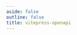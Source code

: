 ```yaml
---
aside: false
outline: false
title: vitepress-openapi
---
```


<script setup lang="ts">
import { useRoute, useData } from 'vitepress'
import { useOpenapi } from 'vitepress-openapi'
import spec from '../../../public/exchanges/openapi.json'

const route = useRoute()

const { isDark, params } = useData()

const operationId = route.data.params.operationId

const openapi = useOpenapi({ spec })

const pair = operationId.match(/get-exchange-moneda-(.*)-(.*)/).slice(1).join('/')

document.title = params.value.pageTitle
</script>

<OAOperation :spec="spec" :operationId="operationId" :isDark="isDark" />

<template v-if="pair === 'brl/ars' || pair === 'usd/brl'">

## Ejemplos de uso

```js eval code=false inspector=false
function getPair() {
  return window.location.pathname.match(/get-exchange-moneda-(.*)-(.*).html/).slice(1)
}
```

```js eval code=false inspector=false
function getEndpoint() {
  const url = `https://dolarapi.com/v1/exchanges/monedas/${getPair()[0]}/${getPair()[1]}`

  return url
}
```

```js eval code=false inspector=false
function getSortCompra() {
  const pair = getPair().join('/')
  switch (pair) {
    case 'brl/ars':
      return 'asc'
    case 'usd/brl':
      return 'desc'
    default:
      return 'asc'
  }
}
```

```js eval code=false inspector=false
function getSortVenta() {
  const pair = getPair().join('/')
    switch (pair) {
      case 'brl/ars':
        return 'desc'
      case 'usd/brl':
        return 'desc'
      default:
        return 'desc'
    }
}
```

```js eval code=false inspector=false
async function getData() {
    const exchanges = await fetch('https://dolarapi.com/v1/exchanges').then((res) => res.json());
    const monedas = (await fetch(getEndpoint()).then((res) => res.json()))
  
    return monedas
        .map((moneda) => {
            const exchange = exchanges.find((exchange) => exchange.id === moneda.exchange);
          
            const exchangeSufijo = moneda.criptomonedaBase ? `-cryptoBase-${moneda.criptomonedaBase}` : ''
              + (moneda.criptomoneda ? `-crypto-${moneda.criptomoneda}` : '')
          
            const nombreSufijo = moneda.criptomonedaBase ? ` (${moneda.criptomonedaBase})` : ''
              + (moneda.criptomoneda ? ` (${moneda.criptomoneda})` : '')
          
            return {
                exchange: moneda.exchange + exchangeSufijo,
                compra: moneda.compra,
                venta: moneda.venta,
                exchangeLogo: exchange ? exchange.logo : null,
                exchangeNombre: exchange.nombre + nombreSufijo,
            };
        })
}
```

```js eval code=false inspector=false
function getPlotBase({
    data,
    x,
    y,
    xLabel,
    yLabel,
    title,
    additionalMarks,
    sort,
}) {
    return Plot.plot({
        width,
        marginTop: 60,
        x: {label: xLabel},
        y: {label: yLabel},
        marks: [
          Plot.ruleY([0]),
          Plot.image(data, {
            x: x,
            y: y,
            src: 'exchangeLogo',
            width: 40,
            r: 20,
            title: 'exchange',
            sort: {x: sort === 'asc' ? 'y' : '-y'},
          }),
          Plot.text(data, {x: x, y: y, text: 'exchangeNombre', dy: 35, lineAnchor: 'bottom'}),
          Plot.text(data, {x: x, y: y, text: y, dy: 50, lineAnchor: 'bottom'}),
          Plot.tip(data, Plot.pointerX({x: x, y: y})),
          ...additionalMarks,
        ]
    }) 
}
```

### Opciones para pagar

```js eval code=false t=plot
(async () => {
  const data = (await getData())
    .filter((moneda) => moneda.compra > 0)
    .sort((a, b) => getSortCompra() === 'asc' ? a.compra - b.compra : b.compra - a.compra);

  const mejorOpcion = data[0];

  return getPlotBase({
    data,
    x: 'exchangeNombre',
    y: 'compra',
    xLabel: 'Exchange',
    yLabel: 'Compra',
    title: 'Mejor opción para pagar',
    additionalMarks: [
      Plot.tip(
        ['Mejor opción para pagar', mejorOpcion.compra],
        {x: [mejorOpcion.exchangeNombre], y: [mejorOpcion.compra], dy: -10, anchor: 'bottom'}
      ),
    ],
    sort: getSortCompra(),
  })
})()
```

### Opciones para cobrar

```js eval code=false t=plot
(async () => {
  const data = (await getData())
    .filter((moneda) => moneda.venta > 0)
    .sort((a, b) => getSortVenta() === 'asc' ? a.venta - b.venta : b.venta - a.venta);

  const mejorOpcion = data[0];

  return getPlotBase({
    data,
    x: 'exchangeNombre',
    y: 'venta',
    xLabel: 'Exchange',
    yLabel: 'Venta',
    title: 'Mejor opción para cobrar',
    additionalMarks: [
      Plot.tip(
        ['Mejor opción para cobrar', mejorOpcion.venta],
        {x: [mejorOpcion.exchangeNombre], y: [mejorOpcion.venta], dy: -10, anchor: 'bottom'}
      ),
    ],
    sort: getSortVenta(),
  })
})()
```

</template>
